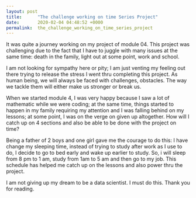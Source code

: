 ```yaml
---
layout: post
title:      "The challenge working on time Series Project"
date:       2020-02-04 04:48:52 +0000
permalink:  the_challenge_working_on_time_series_project
---
```



It was quite a journey working on my project of module 04. This project was challenging due to the fact that I have to juggle with many issues at the same time: death in the family, light out at some point, work and school.

I am not looking for sympathy here or pity; I am just venting my feeling out there trying to release the stress I went thru completing this project. As human being, we will always be faced with challenges, obstacles. The way we tackle them will either make us stronger or break us.

When we started module 4, I was very happy because I saw a lot of mathematic while we were coding; at the same time, things started to happen in my family requiring my attention and I was falling behind on my lessons; at some point, I was on the verge on given up altogether. How will I catch up on 4 sections and also be able to be done with the project on time?

Being a father of 2 boys and one girl gave me the courage to do this: I have change my sleeping time, instead of trying to study after work as I use to do, I decide to go to bed early and wake up earlier to study. So, i will sleep from 8 pm to 1 am, study from 1am to 5 am and then go to my job. This schedule has helped me catch up on the lessons and also power thru the project.

I am not giving up my dream to be a data scientist. I must do this. Thank you for reading.


